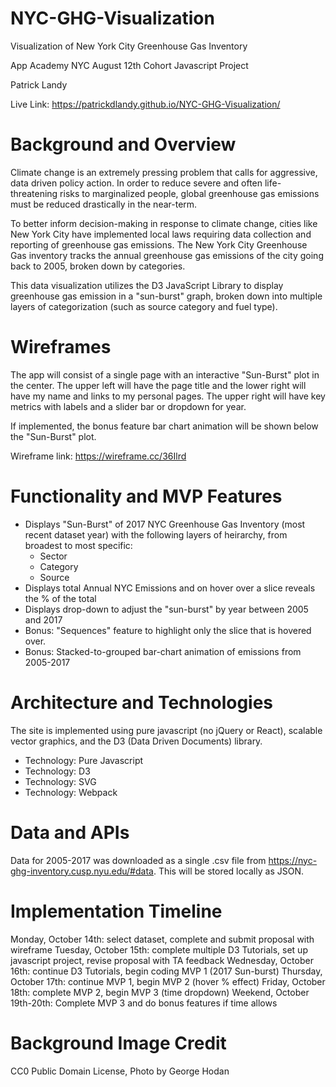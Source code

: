 # NYC-GHG-Visualization

Visualization of New York City Greenhouse Gas Inventory

App Academy NYC August 12th Cohort Javascript Project 

Patrick Landy

Live Link: https://patrickdlandy.github.io/NYC-GHG-Visualization/

# Background and Overview

Climate change is an extremely pressing problem that calls for aggressive, data driven policy action. In order to reduce severe and often life-threatening risks to marginalized people, global greenhouse gas emissions must be reduced drastically in the near-term.

To better inform decision-making in response to climate change, cities like New York City have implemented local laws requiring data collection and reporting of greenhouse gas emissions.  The New York City Greenhouse Gas inventory tracks the annual greenhouse gas emissions of the city going back to 2005, broken down by categories.

This data visualization utilizes the D3 JavaScript Library to display greenhouse gas emission in a "sun-burst" graph, broken down into multiple layers of categorization (such as source category and fuel type).

# Wireframes

The app will consist of a single page with an interactive "Sun-Burst" plot in the center. The upper left will have the page title and the lower right will have my name and links to my personal pages. The upper right will have key metrics with labels and a slider bar or dropdown for year.

If implemented, the bonus feature bar chart animation will be shown below the "Sun-Burst" plot.

Wireframe link: https://wireframe.cc/36Ilrd


# Functionality and MVP Features

* Displays "Sun-Burst" of 2017 NYC Greenhouse Gas Inventory (most recent dataset year) with the following layers of heirarchy, from broadest to most specific:
  * Sector
  * Category
  * Source
* Displays total Annual NYC Emissions and on hover over a slice reveals the % of the total 
* Displays drop-down to adjust the "sun-burst" by year between 2005 and 2017
* Bonus: "Sequences" feature to highlight only the slice that is hovered over.
* Bonus: Stacked-to-grouped bar-chart animation of emissions from 2005-2017 


# Architecture and Technologies

The site is implemented using pure javascript (no jQuery or React), scalable vector graphics, and the D3 (Data Driven Documents) library.

* Technology: Pure Javascript
* Technology: D3
* Technology: SVG
* Technology: Webpack

# Data and APIs

Data for 2005-2017 was downloaded as a single .csv file from https://nyc-ghg-inventory.cusp.nyu.edu/#data. This will be stored locally as JSON.

# Implementation Timeline

Monday, October 14th: select dataset, complete and submit proposal with wireframe
Tuesday, October 15th: complete multiple D3 Tutorials, set up javascript project, revise proposal with TA feedback
Wednesday, October 16th: continue D3 Tutorials, begin coding MVP 1 (2017 Sun-burst)
Thursday, October 17th: continue MVP 1, begin MVP 2 (hover % effect)
Friday, October 18th: complete MVP 2, begin MVP 3 (time dropdown)
Weekend, October 19th-20th: Complete MVP 3 and do bonus features if time allows

# Background Image Credit

CC0 Public Domain License, Photo by George Hodan